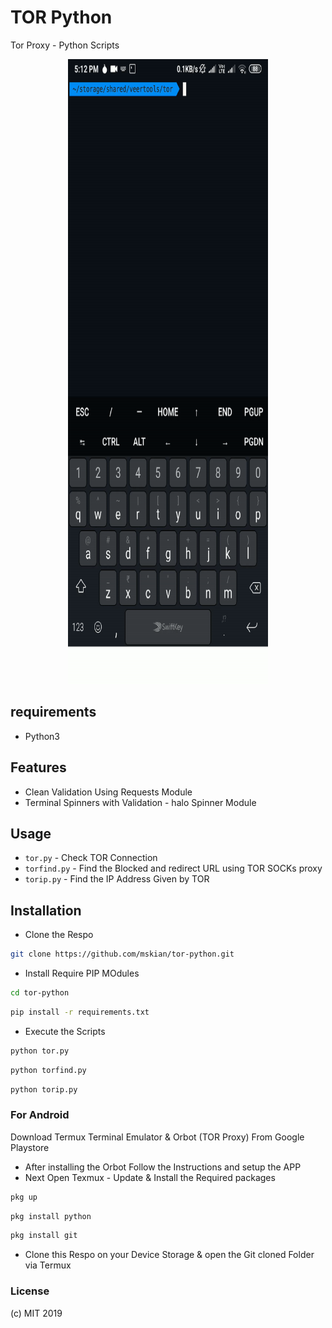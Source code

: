 # TOR Python

Tor Proxy - Python Scripts

<p align="center">
<img src="https://raw.githubusercontent.com/mskian/tor-python/master/screenshot.gif" width="320" height="1000">
</p>

## requirements

- Python3

## Features

- Clean Validation Using Requests Module
- Terminal Spinners with Validation - halo Spinner Module

## Usage

- `tor.py` - Check TOR Connection
- `torfind.py` - Find the Blocked and redirect URL using TOR SOCKs proxy
- `torip.py` - Find the IP Address Given by TOR

## Installation

- Clone the Respo

```bash
git clone https://github.com/mskian/tor-python.git
```

- Install Require PIP MOdules

```bash
cd tor-python
```

```bash
pip install -r requirements.txt
```

- Execute the Scripts

```bash
python tor.py
```

```bash
python torfind.py
```

```bash
python torip.py
```

### For Android

Download Termux Terminal Emulator & Orbot (TOR Proxy) From Google Playstore

- After installing the Orbot Follow the Instructions and setup the APP
- Next Open Texmux - Update & Install the Required packages

```bash
pkg up
```

```bash
pkg install python
```

```bash
pkg install git
```

- Clone this Respo on your Device Storage & open the Git cloned Folder via Termux

### License

(c) MIT 2019
